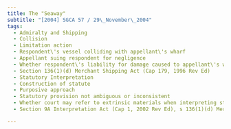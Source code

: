 ```yaml
---
title: The "Seaway" 
subtitle: "[2004] SGCA 57 / 29\_November\_2004"
tags:
  - Admiralty and Shipping
  - Collision
  - Limitation action
  - Respondent\'s vessel colliding with appellant\'s wharf
  - Appellant suing respondent for negligence
  - Whether respondent\'s liability for damage caused to appellant\'s wharf subject to statutory limitation
  - Section 136(1)(d) Merchant Shipping Act (Cap 179, 1996 Rev Ed)
  - Statutory Interpretation
  - Construction of statute
  - Purposive approach
  - Statutory provision not ambiguous or inconsistent
  - Whether court may refer to extrinsic materials when interpreting statutory provision
  - Section 9A Interpretation Act (Cap 1, 2002 Rev Ed), s 136(1)(d) Merchant Shipping Act (Cap 179, 1996 Rev Ed)

---
```


